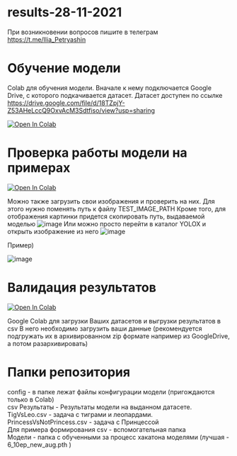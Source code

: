 # results-28-11-2021

При возникновении вопросов пишите в телеграм https://t.me/Ilia_Petryashin

# Обучение модели

Colab для обучения модели. Вначале к нему подключается Google Drive, с которого подкачивается датасет. Датасет доступен по ссылке https://drive.google.com/file/d/18TZpjY-Z53AHeLccQ9OxvAcM3Sdtfiso/view?usp=sharing

[![Open In Colab](https://colab.research.google.com/assets/colab-badge.svg)](https://colab.research.google.com/drive/1nb9aCvlY895IvEI4Qlv4TLJDBp553QWm?authuser=1)<br>

# Проверка работы модели на примерах

[![Open In Colab](https://colab.research.google.com/assets/colab-badge.svg)](https://colab.research.google.com/drive/1bDkUTKj24B5ZFXgshGQtw48R0n9sPll6?authuser=1#scrollTo=ePrLaAhN2OKQ)<br>

Можно также загрузить свои изображения и проверить на них. Для этого нужно поменять путь к файлу TEST_IMAGE_PATH
Кроме того, для отображения картинки придется скопировать путь, выдаваемой моделью
![image](https://user-images.githubusercontent.com/94632457/143732363-eba07a5f-2b57-4a84-82c5-5f3f221a473a.png)
Или можно просто перейти в каталог YOLOX и открыть изображение из него
![image](https://user-images.githubusercontent.com/94632457/143732393-4680c0f6-f885-47a8-9e42-8ae169a1be44.png)

Пример)

![image](https://user-images.githubusercontent.com/94632457/143732627-3c2b7382-6ea9-4f34-8cd9-67dfb02e5ea4.png)

# Валидация результатов 

[![Open In Colab](https://colab.research.google.com/assets/colab-badge.svg)](https://colab.research.google.com/drive/1OXlQP12dkRSsDlD6adhu5VXlcpwKAbQ6?authuser=1#scrollTo=7BEUiqH-zh1c)<br>

Google Colab для загрузки Ваших датасетов и выгрузки результатов в csv
В него необходимо загрузить ваши данные (рекомендуется подгружать их в архивированном zip формате например из GoogleDrive, а потом разархивировать)

# Папки репозитория
config - в папке лежат файлы конфигурации модели (пригождаются только в Colab)  
csv Результаты - Результаты модели на выданном датасете. TigVsLeo.csv - задача с тиграми и леопардами. PrincessVsNotPrincess.csv - задача с Принцессой  
Для примера формирования csv - вспомогательная папка  
Модели - папка с обученными за процесс хакатона моделями (лучшая - 6_10ep_new_aug.pth )  
